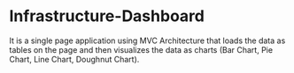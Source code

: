 # Infrastructure-Dashboard
It is a single page application using MVC Architecture that loads the data as tables on the page and then visualizes the data as charts (Bar Chart, Pie Chart, Line Chart, Doughnut Chart).
